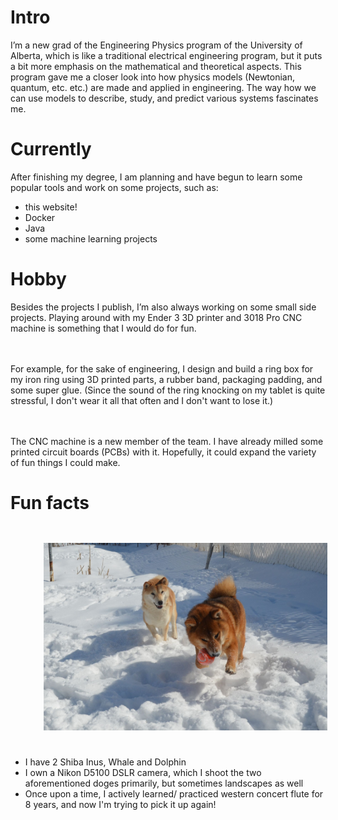 # Intro

I’m a new grad of the Engineering Physics program of the University of Alberta, which is like a traditional electrical engineering program, but it puts a bit more emphasis on the mathematical and theoretical aspects. This program gave me a closer look into how physics models (Newtonian, quantum, etc. etc.) are made and applied in engineering. The way how we can use models to describe, study, and predict various systems fascinates me.

# Currently

After finishing my degree, I am planning and have begun to learn some popular tools and work on some projects, such as:

- this website!
- Docker
- Java
- some machine learning projects


# Hobby
Besides the projects I publish, I’m also always working on some small side projects. Playing around with my Ender 3 3D printer and 3018 Pro CNC machine is something that I would do for fun.

　

For example, for the sake of engineering, I design and build a ring box for my iron ring using 3D printed parts, a rubber band, packaging padding, and some super glue. (Since the sound of the ring knocking on my tablet is quite stressful, I don't wear it all that often and I don't want to lose it.)

　

The CNC machine is a new member of the team. I have already milled some printed circuit boards (PCBs) with it. Hopefully, it could expand the variety of fun things I could make.


# Fun facts

<!-- ![Dolphin (left) and Whale (right)]() -->
<div style="float:center; width:100%;padding:2em">
  <img src="/images/about/Dolphin_and_Whale.jpg" style="max-width:90%; display:block; margin:auto;" title="Dolphin (left) and Whale (right) chasing an orange ball in the snow" alt="Dolphin (left) and Whale (right) chasing an orange ball in the snow" />
</div>


- I have 2 Shiba Inus, Whale and Dolphin
- I own a Nikon D5100 DSLR camera, which I shoot the two aforementioned doges primarily, but sometimes landscapes as well
- Once upon a time, I actively learned/ practiced western concert flute for 8 years, and now I'm trying to pick it up again!
